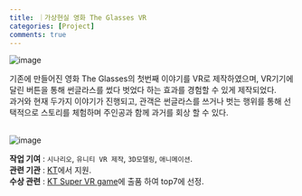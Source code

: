 ```yaml
---
title: ｜가상현실 영화 The Glasses VR
categories: [Project]
comments: true
---
```

![image](https://user-images.githubusercontent.com/55519519/126888951-46bb2883-74e0-4dd1-a7c0-f3a6a39105ae.png)

기존에 만들어진 영화 The Glasses의 첫번째 이야기를 VR로 제작하였으며, VR기기에 달린 버튼을 통해 썬글라스를 썼다 벗었다 하는 효과를 경험할 수 있게 제작되었다.<br> 
과거와 현재 두가지 이야기가 진행되고, 관객은 썬글라스를 쓰거나 벗는 행위를 통해 선택적으로 스토리를 체험하며 주인공과 함께 과거를 회상 할 수 있다.<br><br>

![image](https://user-images.githubusercontent.com/55519519/126888945-1a65c3f1-a507-4b56-9912-7924416ab626.png)

<b>작업 기여</b> : `시나리오`, `유니티 VR 제작`, `3D모델링`, `애니메이션`.  <br>
<b>관련 기관</b> : [KT]에서 지원.<br>
<b>수상 관련</b> : [KT Super VR game]에 출품 하여 top7에 선정.<br>

[KT]:                 https://www.kt.com/
[KT Super VR game]:      http://www.ktsupervr.co.kr/sv/service_2.html

